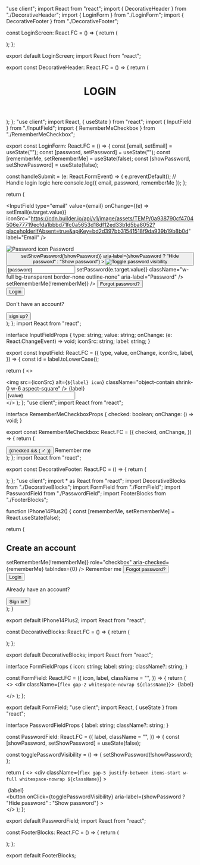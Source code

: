 "use client";
import React from "react";
import { DecorativeHeader } from "./DecorativeHeader";
import { LoginForm } from "./LoginForm";
import { DecorativeFooter } from "./DecorativeFooter";

const LoginScreen: React.FC = () => {
  return (
    <main className="overflow-hidden mx-auto w-full bg-white max-w-[480px]">
      <DecorativeHeader />
      <LoginForm />
      <DecorativeFooter />
    </main>
  );
};

export default LoginScreen;
import React from "react";

export const DecorativeHeader: React.FC = () => {
  return (
    <header className="w-full">
      <div className="flex gap-5 max-md:flex-col">
        <div className="w-6/12 max-md:ml-0 max-md:w-full">
          <div className="flex flex-col grow items-start mt-28 text-3xl font-bold tracking-tight leading-none text-center text-black whitespace-nowrap">
            <div className="flex shrink-0 bg-red-600 rounded-3xl h-[74px] w-[151px]" />
            <div className="flex z-10 shrink-0 mt-0 rounded-3xl bg-rose-950 h-[74px] w-[116px]" />
            <h1 className="self-end mt-11">LOGIN</h1>
          </div>
        </div>
        <div className="ml-5 w-6/12 max-md:ml-0 max-md:w-full">
          <div className="flex flex-col">
            <div className="flex shrink-0 bg-red-600 rounded-3xl h-[74px]" />
            <div className="flex z-10 shrink-0 self-end mt-0 rounded-3xl bg-red-950 h-[74px] w-[167px]" />
          </div>
        </div>
      </div>
    </header>
  );
};
"use client";
import React, { useState } from "react";
import { InputField } from "./InputField";
import { RememberMeCheckbox } from "./RememberMeCheckbox";

export const LoginForm: React.FC = () => {
  const [email, setEmail] = useState("");
  const [password, setPassword] = useState("");
  const [rememberMe, setRememberMe] = useState(false);
  const [showPassword, setShowPassword] = useState(false);

  const handleSubmit = (e: React.FormEvent) => {
    e.preventDefault();
    // Handle login logic here
    console.log({ email, password, rememberMe });
  };

  return (
    <form
      onSubmit={handleSubmit}
      className="flex flex-col items-start px-10 mt-32 w-full text-xl font-bold tracking-tight leading-none text-center text-white"
    >
      <InputField
        type="email"
        value={email}
        onChange={(e) => setEmail(e.target.value)}
        iconSrc="https://cdn.builder.io/api/v1/image/assets/TEMP/0a938790cf4704506e77719ecfda1bbbd71fc0a5653d18df12ed33b1d5ba8052?placeholderIfAbsent=true&apiKey=bd2d397bb31541518f9da939b19b8b0d"
        label="Email"
      />
<div className="flex gap-5 justify-between mt-28 w-full whitespace-nowrap max-w-[324px]">
        <div className="flex gap-1.5">
          <img
            src="https://cdn.builder.io/api/v1/image/assets/TEMP/2f40fa252e4d48919c154c2c2a818ea8af83faa84e5d750ecd5ed2c53655e82d?placeholderIfAbsent=true&apiKey=bd2d397bb31541518f9da939b19b8b0d"
            alt="Password icon"
            className="object-contain shrink-0 w-6 aspect-square"
          />
          <label htmlFor="password" className="my-auto">
            Password
          </label>
        </div>
        <button
          type="button"
          onClick={() => setShowPassword(!showPassword)}
          aria-label={showPassword ? "Hide password" : "Show password"}
        >
          <img
            src="https://cdn.builder.io/api/v1/image/assets/TEMP/712ce2c61fd13d7ac42255204239deb353fd8603bffe6720d14a32790a32d62f?placeholderIfAbsent=true&apiKey=bd2d397bb31541518f9da939b19b8b0d"
            alt="Toggle password visibility"
            className="object-contain shrink-0 w-6 aspect-square"
          />
        </button>
      </div>
<input
        id="password"
        type={showPassword ? "text" : "password"}
        value={password}
        onChange={(e) => setPassword(e.target.value)}
        className="w-full bg-transparent border-none outline-none"
        aria-label="Password"
      />
<div className="shrink-0 mt-4 max-w-full h-px border border-white border-solid w-[341px]" />
<div className="flex gap-10 self-end mt-7 w-full text-sm leading-none max-w-[293px]">
        <RememberMeCheckbox
          checked={rememberMe}
          onChange={() => setRememberMe(!rememberMe)}
        />
        <button type="button" className="text-sm leading-none">
          Forgot password?
        </button>
      </div>
          <button
        type="submit"
        className="self-center px-16 py-4 mt-8 max-w-full text-3xl leading-none text-black whitespace-nowrap rounded-2xl bg-zinc-300 w-[290px]"
      >
        Login
      </button>
<div className="flex gap-4 self-center mt-3.5 max-w-full text-sm leading-none w-[228px]">
        <p className="grow shrink my-auto w-[145px]">Don't have an account? </p>
        <button type="button" className="text-sm leading-none">
          sign up?
        </button>
      </div>
    </form>
  );
};
import React from "react";

interface InputFieldProps {
  type: string;
  value: string;
  onChange: (e: React.ChangeEvent<HTMLInputElement>) => void;
  iconSrc: string;
  label: string;
}

export const InputField: React.FC<InputFieldProps> = ({
  type,
  value,
  onChange,
  iconSrc,
  label,
}) => {
  const id = label.toLowerCase();

  return (
    <>
      <div className="flex gap-1.5 whitespace-nowrap">
        <img
          src={iconSrc}
          alt={`${label} icon`}
          className="object-contain shrink-0 w-6 aspect-square"
        />
        <label htmlFor={id} className="my-auto">
          {label}
        </label>
      </div>
      <input
        id={id}
        type={type}
        value={value}
        onChange={onChange}
        className="w-full bg-transparent border-none outline-none"
        aria-label={label}
      />
      <div className="shrink-0 mt-3 max-w-full h-px border border-white border-solid w-[341px]" />
    </>
  );
};
"use client";
import React from "react";

interface RememberMeCheckboxProps {
  checked: boolean;
  onChange: () => void;
}

export const RememberMeCheckbox: React.FC<RememberMeCheckboxProps> = ({
  checked,
  onChange,
}) => {
  return (
    <div className="flex flex-1 gap-1.5">
      <button
        type="button"
        onClick={onChange}
        className="flex shrink-0 my-auto w-3.5 h-3.5 bg-zinc-300"
        aria-checked={checked}
        role="checkbox"
      >
        {checked && (
          <span className="flex items-center justify-center w-full h-full text-xs">
            ✓
          </span>
        )}
      </button>
      <span>Remember me</span>
    </div>
  );
};
import React from "react";

export const DecorativeFooter: React.FC = () => {
  return (
    <footer>
      <div className="flex z-10 mt-28 w-full rounded-3xl bg-red-950 min-h-[21px]" />
      <div className="flex -mt-2.5 w-full bg-red-600 rounded-3xl min-h-[26px]" />
    </footer>
  );
};
"use client";
import * as React from "react";
import DecorativeBlocks from "./DecorativeBlocks";
import FormField from "./FormField";
import PasswordField from "./PasswordField";
import FooterBlocks from "./FooterBlocks";

function IPhone14Plus2() {
  const [rememberMe, setRememberMe] = React.useState(false);

  return (
    <main className="overflow-hidden mx-auto w-full bg-white max-w-[480px]">
      <DecorativeBlocks />
<section className="flex flex-col items-start px-8 mt-9 w-full text-xl font-bold tracking-tight leading-none text-center text-white">
        <h1 className="text-3xl leading-none text-black">Create an account</h1>
<FormField
          icon="https://cdn.builder.io/api/v1/image/assets/TEMP/b915ff65b0252749eeddd734310e4c66922ee6a3ee836061b61b79c07cfc065e?placeholderIfAbsent=true&apiKey=bd2d397bb31541518f9da939b19b8b0d"
          label="Name"
          className="mt-20"
        />
<FormField
          icon="https://cdn.builder.io/api/v1/image/assets/TEMP/0a938790cf4704506e77719ecfda1bbbd71fc0a5653d18df12ed33b1d5ba8052?placeholderIfAbsent=true&apiKey=bd2d397bb31541518f9da939b19b8b0d"
          label="Email"
          className="mt-8"
        />
<PasswordField label="Password" className="mt-6" />
<PasswordField label="Confirm Password" className="mt-6" />
<div className="flex gap-10 self-end mt-7 w-full text-sm leading-none max-w-[293px]">
          <label className="flex flex-1 gap-1.5 cursor-pointer">
            <div
              className={`flex shrink-0 my-auto w-3.5 h-3.5 ${rememberMe ? "bg-zinc-500" : "bg-zinc-300"}`}
              onClick={() => setRememberMe(!rememberMe)}
              role="checkbox"
              aria-checked={rememberMe}
              tabIndex={0}
            />
            <span>Remember me</span>
          </label>
          <button className="text-sm">Forgot password?</button>
        </div>
<button className="self-center px-16 py-4 mt-8 max-w-full text-3xl leading-none text-black whitespace-nowrap rounded-2xl bg-zinc-300 w-[290px]">
          Login
        </button>
 <div className="flex gap-3 self-center mt-4 max-w-full text-sm leading-none w-[236px]">
          <p className="grow shrink w-40">Already have an account?</p>
          <button>Sign in?</button>
        </div>
      </section>
<FooterBlocks />
    </main>
  );
}

export default IPhone14Plus2;
import React from "react";

const DecorativeBlocks: React.FC = () => {
  return (
    <section className="w-full" aria-hidden="true">
      <div className="flex gap-5 max-md:flex-col">
        <div className="w-[43%] max-md:ml-0 max-md:w-full">
          <div className="flex flex-col grow items-start mt-20">
            <img
              src="https://cdn.builder.io/api/v1/image/assets/TEMP/acaab36b7cb43908114b4da5c1d048e71dae890c0c5825a2928a78cb8b0c843b?placeholderIfAbsent=true&apiKey=bd2d397bb31541518f9da939b19b8b0d"
              alt=""
              className="object-contain ml-7 w-6 aspect-[1.72]"
            />
            <div className="flex shrink-0 self-stretch mt-4 bg-red-600 rounded-3xl h-[74px]" />
            <div className="flex z-10 shrink-0 mt-0 rounded-3xl bg-rose-950 h-[74px] w-[116px]" />
          </div>
        </div>
        <div className="ml-5 w-[57%] max-md:ml-0 max-md:w-full">
          <div className="flex flex-col">
            <div className="flex shrink-0 bg-red-600 rounded-3xl h-[74px]" />
            <div className="flex z-10 shrink-0 self-end mt-0 rounded-3xl bg-red-950 h-[74px] w-[167px]" />
          </div>
        </div>
      </div>
    </section>
  );
};

export default DecorativeBlocks;
import React from "react";

interface FormFieldProps {
  icon: string;
  label: string;
  className?: string;
}

const FormField: React.FC<FormFieldProps> = ({
  icon,
  label,
  className = "",
}) => {
  return (
    <>
      <div className={`flex gap-2 whitespace-nowrap ${className}`}>
        <img
          src={icon}
          alt=""
          className="object-contain shrink-0 w-6 aspect-square"
        />
        <label className="my-auto">{label}</label>
      </div>
      <div className="shrink-0 mt-3 max-w-full h-px border border-white border-solid w-[341px]" />
    </>
  );
};

export default FormField;
"use client";
import React, { useState } from "react";

interface PasswordFieldProps {
  label: string;
  className?: string;
}

const PasswordField: React.FC<PasswordFieldProps> = ({
  label,
  className = "",
}) => {
  const [showPassword, setShowPassword] = useState(false);

  const togglePasswordVisibility = () => {
    setShowPassword(!showPassword);
  };

  return (
    <>
      <div
        className={`flex gap-5 justify-between items-start w-full whitespace-nowrap ${className}`}
      >
        <div className="flex gap-px">
          <img
            src="https://cdn.builder.io/api/v1/image/assets/TEMP/2f40fa252e4d48919c154c2c2a818ea8af83faa84e5d750ecd5ed2c53655e82d?placeholderIfAbsent=true&apiKey=bd2d397bb31541518f9da939b19b8b0d"
            alt=""
            className="object-contain shrink-0 w-6 aspect-square"
          />
          <label className="basis-auto">{label}</label>
        </div>
        <button
          onClick={togglePasswordVisibility}
          aria-label={showPassword ? "Hide password" : "Show password"}
        >
          <img
            src="https://cdn.builder.io/api/v1/image/assets/TEMP/712ce2c61fd13d7ac42255204239deb353fd8603bffe6720d14a32790a32d62f?placeholderIfAbsent=true&apiKey=bd2d397bb31541518f9da939b19b8b0d"
            alt=""
            className="object-contain shrink-0 w-6 aspect-square"
          />
        </button>
      </div>
      <div className="shrink-0 mt-4 max-w-full h-px border border-white border-solid w-[341px]" />
    </>
  );
};

export default PasswordField;
import React from "react";

const FooterBlocks: React.FC = () => {
  return (
    <div aria-hidden="true">
      <div className="flex z-10 mt-28 w-full rounded-3xl bg-red-950 min-h-[21px]" />
      <div className="flex -mt-2.5 w-full bg-red-600 rounded-3xl min-h-[26px]" />
    </div>
  );
};

export default FooterBlocks;



